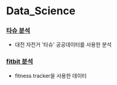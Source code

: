 # Data_Science


### [타슈 분석](https://github.com/tnwjd4623/Data_Science/tree/master/Tashu)  
- 대전 자전거 '타슈' 공공데이터를 사용한 분석  

### [fitbit 분석](https://github.com/tnwjd4623/Data_Science/tree/master/FitnessTracker)  
- fitness tracker을 사용한 데이터 
